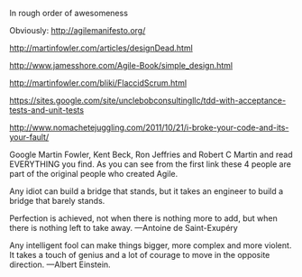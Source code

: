 In rough order of awesomeness

Obviously: http://agilemanifesto.org/

http://martinfowler.com/articles/designDead.html

http://www.jamesshore.com/Agile-Book/simple_design.html

http://martinfowler.com/bliki/FlaccidScrum.html

https://sites.google.com/site/unclebobconsultingllc/tdd-with-acceptance-tests-and-unit-tests

http://www.nomachetejuggling.com/2011/10/21/i-broke-your-code-and-its-your-fault/

Google Martin Fowler, Kent Beck, Ron Jeffries and Robert C Martin and read EVERYTHING you find.  As you can see from the first link these 4 people are part of the original people who created Agile.



Any idiot can build a bridge that stands, but it takes an engineer to build a bridge that barely stands.

Perfection is achieved, not when there is nothing more to add, but when there is nothing left to take away. —Antoine de Saint-Exupéry

Any intelligent fool can make things bigger, more complex and more violent. It takes a touch of genius and a lot of courage to move in the opposite direction. —Albert Einstein.
